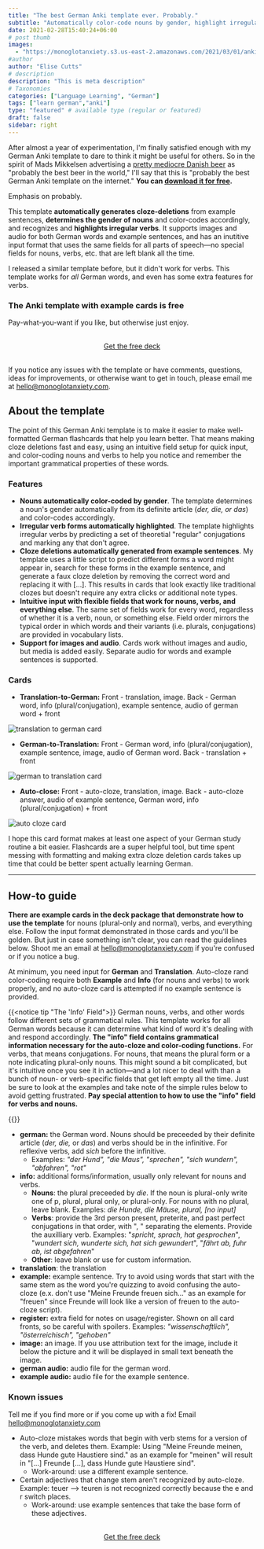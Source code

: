 ```yaml
---
title: "The best German Anki template ever. Probably."
subtitle: "Automatically color-code nouns by gender, highlight irregular verbs, and generate cloze deletions from example sentences without an extra click. Supports images and audio."
date: 2021-02-28T15:40:24+06:00
# post thumb
images:
  - "https://monoglotanxiety.s3.us-east-2.amazonaws.com/2021/03/01/ankibanner.jpg"
#author
author: "Elise Cutts"
# description
description: "This is meta description"
# Taxonomies
categories: ["Language Learning", "German"]
tags: ["learn german","anki"]
type: "featured" # available type (regular or featured)
draft: false
sidebar: right
---
```


After almost a year of experimentation, I'm finally satisfied enough with my German Anki template to dare to think it might be useful for others. So in the spirit of Mads Mikkelsen advertising a [pretty mediocre Danish beer](https://www.youtube.com/watch?v=jEKLwFdntPs) as "probably the best beer in the world," I'll say that this is "probably the best German Anki template on the internet." **You can [download it for free](https://gum.co/saHJaW).**

Emphasis on probably.

This template **automatically generates cloze-deletions** from example sentences,  **determines the gender of nouns** and color-codes accordingly, and recognizes and **highlights irregular verbs**. It supports images and audio for both German words and example sentences, and has an inutitive input format that uses the same fields for all parts of speech—no special fields for nouns, verbs, etc. that are left blank all the time.

I released a similar template before, but it didn't work for verbs. This template works for *all* German words, and even has some extra features for verbs.

### The Anki template with example cards is free

Pay-what-you-want if you like, but otherwise just enjoy. 

<br>

<center>
    <script src="https://gumroad.com/js/gumroad.js"></script>
<a class="button gumroad-button" href="https://gum.co/saHJaW">Get the free deck</a>
</center>


<br>

If you notice any issues with the template or have comments, questions, ideas for improvements, or otherwise want to get in touch, please email me at hello@monoglotanxiety.com.

## About the template

The point of this German Anki template is to make it easier to make well-formatted German flashcards that help you learn better. That means making cloze deletions fast and easy, using an intuitive field setup for quick input, and color-coding nouns and verbs to help you notice and remember the important grammatical properties of these words.

### Features

* **Nouns automatically color-coded by gender**. The template determines a noun's gender automatically from its definite article (*der, die, or das*) and color-codes accordingly.
* **Irregular verb forms automatically highlighted**. The template highlights irregular verbs by predicting a set of theoretial "regular" conjugations and marking any that don't agree.
* **Cloze deletions automatically generated from example sentences**. My template uses a little script to predict different forms a word might appear in, search for these forms in the example sentence, and generate a faux cloze deletion by removing the correct word and replacing it with […]. This results in cards that look exactly like traditional clozes but doesn't require any extra clicks or additional note types.
* **Intuitive input with flexible fields that work for nouns, verbs, and everything else**. The same set of fields work for every word, regardless of whether it is a verb, noun, or something else. Field order mirrors the typical order in which words and their variants (i.e. plurals, conjugations) are provided in vocabulary lists.
* **Support for images and audio**. Cards work without images and audio, but media is added easily. Separate audio for words and example sentences is supported.

### Cards

* **Translation-to-German:** Front - translation, image. Back - German word, info (plural/conjugation), example sentence, audio of german word + front

![translation to german card](https://monoglotanxiety.s3.us-east-2.amazonaws.com/2021/03/01/monoglotanxiety-3.jpg)

* **German-to-Translation:** Front - German word, info (plural/conjugation), example sentence, image, audio of German word. Back - translation + front

![german to translation card](https://monoglotanxiety.s3.us-east-2.amazonaws.com/2021/03/01/monoglotanxiety-2.jpg)

* **Auto-close:** Front - auto-cloze, translation, image. Back - auto-cloze answer, audio of example sentence, German word, info (plural/conjugation) + front

![auto cloze card](https://monoglotanxiety.s3.us-east-2.amazonaws.com/2021/03/01/monoglotanxiety-1.jpg)

I hope this card format makes at least one aspect of your German study routine a bit easier. Flashcards are a super helpful tool, but time spent messing with formatting and making extra cloze deletion cards takes up time that could be better spent actually learning German.

<hr>


## How-to guide

**There are example cards in the deck package that demonstrate how to use the template** for nouns (plural-only and normal), verbs, and everything else. Follow the input format demonstrated in those cards and you'll be golden. But just in case something isn't clear, you can read the guidelines below. Shoot me an email at hello@monoglotanxiety.com if you're confused or if you notice a bug.

At minimum, you need input for **German** and **Translation**. Auto-cloze rand color-coding require both **Example** and **Info** (for nouns and verbs) to work properly, and no auto-cloze card is attempted if no example sentence is provided.

{{<notice tip "The 'Info' Field">}}
German nouns, verbs, and other words follow different sets of grammatical rules. This template works for all German words because it  can determine what kind of word it's dealing with and respond accordingly. **The "info" field contains grammatical information necessary for the auto-cloze and color-coding functions.** For  verbs, that means conjugations. For nouns, that means the plural form or a note indicating plural-only nouns. This might sound a bit complicated, but it's intuitive once you see it in action—and a lot nicer to deal with than a bunch of noun- or verb-specific fields that get left empty all the time. Just be sure to look at the examples and take note of the simple rules below to avoid getting frustrated. **Pay special attention to how to use the "info" field for verbs and nouns.**

{{</notice>}}

* **german:** the German word. Nouns should be preceeded by their definite article (*der, die,* or *das*) and verbs should be in the infinitive. For reflexive verbs, add *sich* before the infinitive. 
  * Examples: *"der Hund", "die Maus", "sprechen", "sich wundern", "abfahren", "rot"*
* **info:** additional forms/information, usually only relevant for nouns and verbs.
  *  **Nouns**: the plural preceeded by *die*. If the noun is plural-only write one of p, plural, plural only, or plural-only. For nouns with no plural, leave blank. Examples: *die Hunde, die Mäuse, plural,  [no input]*
  *  **Verbs**: provide the 3rd person present, preterite, and past perfect conjugations in that order, with ", " separating the elements. Provide the auxilliary verb. Examples: 
     "*spricht, sprach, hat gesprochen*", "*wundert sich, wunderte sich, hat sich gewundert*", "*fährt ab, fuhr ab, ist abgefahren*"
  *  **Other**: leave blank or use for custom information.
* **translation**: the translation
* **example:** example sentence. Try to avoid using words that start with the same stem as the word you're quizzing to avoid confusing the auto-cloze (e.x. don't use "Meine Freunde freuen sich…"  as an example for "freuen" since Freunde will look like a version of freuen to the auto-cloze script).
* **register:** extra field for notes on usage/register. Shown on all card fronts, so be careful with spoilers. Examples: *"wissenschaftlich", "österreichisch", "gehoben"*
* **image:** an image. If you use attribution text for the image, include it below the picture and it will be displayed in small text beneath the image.
* **german audio:** audio file for the german word.
* **example audio:** audio file for the example sentence. 

### Known issues

Tell me if you find more or if you come up with a fix! Email hello@monoglotanxiety.com

* Auto-cloze mistakes words that begin with verb stems for a version of the verb, and deletes them. Example: Using "Meine Freunde meinen, dass Hunde gute Haustiere sind." as an example for "meinen" will result in "[…] Freunde […], dass Hunde gute Haustiere sind".
  * Work-around: use a different example sentence. 
* Certain adjectives that change stem aren't recognized by auto-cloze. Example: teuer –> teuren is not recognized correctly because the e and r switch places.
  * Work-around: use example sentences that take the base form of these adjectives.

<br>

<center>
    <script src="https://gumroad.com/js/gumroad.js"></script>
<a class="button gumroad-button" href="https://gum.co/saHJaW">Get the free deck</a>
</center>


<br>

